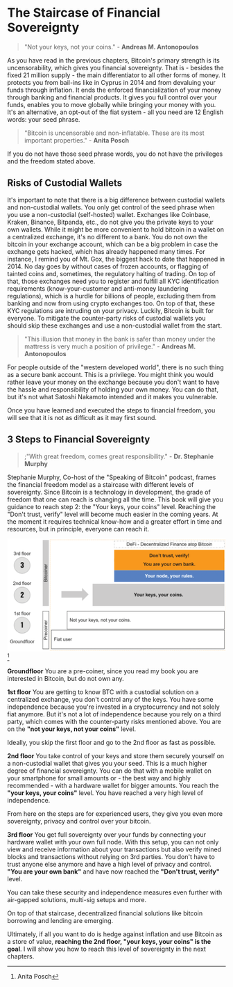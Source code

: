 # The Staircase of Financial Sovereignty

> "Not your keys, not your coins." - **Andreas M. Antonopoulos**

As you have read in the previous chapters, Bitcoin's primary strength is its uncensorability, which gives you financial sovereignty. That is - besides the fixed 21 million supply - the main differentiator to all other forms of money. It protects you from bail-ins like in Cyprus in 2014 and from devaluing your funds through inflation. It ends the enforced financialization of your money through banking and financial products. It gives you full control over your funds, enables you to move globally while bringing your money with you. It's an alternative, an opt-out of the fiat system - all you need are 12 English words: your seed phrase.

> "Bitcoin is uncensorable and non-inflatable. These are its most important properties." - **Anita Posch**

If you do not have those seed phrase words, you do not have the privileges and the freedom stated above.

## Risks of Custodial Wallets
It's important to note that there is a big difference between custodial wallets and non-custodial wallets. You only get control of the seed phrase when you use a non-custodial (self-hosted) wallet. Exchanges like Coinbase, Kraken, Binance, Bitpanda, etc., do not give you the private keys to your own wallets. While it might be more convenient to hold bitcoin in a wallet on a centralized exchange, it's no different to a bank. You do not own the bitcoin in your exchange account, which can be a big problem in case the exchange gets hacked, which has already happened many times. For instance, I remind you of Mt. Gox, the biggest hack to date that happened in 2014. No day goes by without cases of frozen accounts, or flagging of tainted coins and, sometimes, the regulatory halting of trading. On top of that, those exchanges need you to register and fulfill all KYC identification requirements (know-your-customer and anti-money laundering regulations), which is a hurdle for billions of people, excluding them from banking and now from using crypto exchanges too. On top of that, these KYC regulations are intruding on your privacy. Luckily, Bitcoin is built for everyone. To mitigate the counter-party risks of custodial wallets you should skip these exchanges and use a non-custodial wallet from the start.

> "This illusion that money in the bank is safer than money under the mattress is very much a position of privilege." - **Andreas M. Antonopoulos**

For people outside of the "western developed world", there is no such thing as a secure bank account. This is a privilege. You might think you would rather leave your money on the exchange because you don't want to have the hassle and responsibility of holding your own money. You can do that, but it's not what Satoshi Nakamoto intended and it makes you vulnerable.

Once you have learned and executed the steps to financial freedom, you will see that it is not as difficult as it may first sound.

## 3 Steps to Financial Sovereignty

>;"With great freedom, comes great responsibility." - **Dr. Stephanie Murphy**

Stephanie Murphy, Co-host of the "Speaking of Bitcoin" podcast, frames the financial freedom model as a staircase with different levels of sovereignty. Since Bitcoin is a technology in development, the grade of freedom that one can reach is changing all the time. This book will give you guidance to reach step 2: the "Your keys, your coins" level. Reaching the "Don't trust, verify" level will become much easier in the coming years. At the moment it requires technical know-how and a greater effort in time and resources, but in principle, everyone can reach it.

![3 steps to financial sovereignty](resources/_staircase-sovereignty-3-steps.png) [^68]

**Groundfloor** You are a pre-coiner, since you read my book you are interested in Bitcoin, but do not own any.

**1st floor** You are getting to know BTC with a custodial solution on a centralized exchange, you don't control any of the keys. You have some independence because you're invested in a cryptocurrency and not solely fiat anymore. But it's not a lot of independence because you rely on a third party, which comes with the counter-party risks mentioned above. You are on the **"not your keys, not your coins"** level.

Ideally, you skip the first floor and go to the 2nd floor as fast as possible.

**2nd floor** You take control of your keys and store them securely yourself on a non-custodial wallet that gives you your seed. This is a much higher degree of financial sovereignty. You can do that with a mobile wallet on your smartphone for small amounts or - the best way and highly recommended - with a hardware wallet for bigger amounts. You reach the **"your keys, your coins"** level. You have reached a very high level of independence.

From here on the steps are for experienced users, they give you even more sovereignty, privacy and control over your bitcoin.

**3rd floor** You get full sovereignty over your funds by connecting your hardware wallet with your own full node. With this setup, you can not only view and receive information about your transactions but also verify mined blocks and transactions without relying on 3rd parties. You don't have to trust anyone else anymore and have a high level of privacy and control. **"You are your own bank"** and have now reached the **"Don't trust, verify"** level.

You can take these security and independence measures even further with air-gapped solutions, multi-sig setups and more.

On top of that staircase, decentralized financial solutions like bitcoin borrowing and lending are emerging.

Ultimately, if all you want to do is hedge against inflation and use Bitcoin as a store of value, **reaching the 2nd floor, "your keys, your coins" is the goal**. I will show you how to reach this level of sovereignty in the next chapters.

[^68]: Anita Posch

